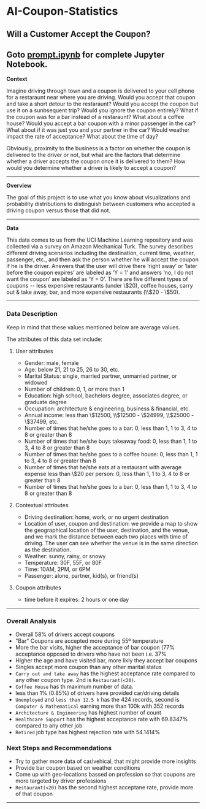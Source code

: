 # AI-Coupon-Statistics
## Will a Customer Accept the Coupon?

Goto [prompt.ipynb](prompt.ipynb) for complete Jupyter Notebook.
------

**Context**

Imagine driving through town and a coupon is delivered to your cell phone for a restaraunt near where you are driving. Would you accept that coupon and take a short detour to the restaraunt? Would you accept the coupon but use it on a sunbsequent trip? Would you ignore the coupon entirely? What if the coupon was for a bar instead of a restaraunt? What about a coffee house? Would you accept a bar coupon with a minor passenger in the car? What about if it was just you and your partner in the car? Would weather impact the rate of acceptance? What about the time of day?

Obviously, proximity to the business is a factor on whether the coupon is delivered to the driver or not, but what are the factors that determine whether a driver accepts the coupon once it is delivered to them? How would you determine whether a driver is likely to accept a coupon?

------
**Overview**

The goal of this project is to use what you know about visualizations and probability distributions to distinguish between customers who accepted a driving coupon versus those that did not.

------
**Data**

This data comes to us from the UCI Machine Learning repository and was collected via a survey on Amazon Mechanical Turk. The survey describes different driving scenarios including the destination, current time, weather, passenger, etc., and then ask the person whether he will accept the coupon if he is the driver. Answers that the user will drive there ‘right away’ or ‘later before the coupon expires’ are labeled as ‘Y = 1’ and answers ‘no, I do not want the coupon’ are labeled as ‘Y = 0’.  There are five different types of coupons -- less expensive restaurants (under \\$20), coffee houses, carry out & take away, bar, and more expensive restaurants (\\$20 - \\$50). 

------
### Data Description
Keep in mind that these values mentioned below are average values.

The attributes of this data set include:
1. User attributes
    -  Gender: male, female
    -  Age: below 21, 21 to 25, 26 to 30, etc.
    -  Marital Status: single, married partner, unmarried partner, or widowed
    -  Number of children: 0, 1, or more than 1
    -  Education: high school, bachelors degree, associates degree, or graduate degree
    -  Occupation: architecture & engineering, business & financial, etc.
    -  Annual income: less than \\$12500, \\$12500 - \\$24999, \\$25000 - \\$37499, etc.
    -  Number of times that he/she goes to a bar: 0, less than 1, 1 to 3, 4 to 8 or greater than 8
    -  Number of times that he/she buys takeaway food: 0, less than 1, 1 to 3, 4 to 8 or greater
    than 8
    -  Number of times that he/she goes to a coffee house: 0, less than 1, 1 to 3, 4 to 8 or
    greater than 8
    -  Number of times that he/she eats at a restaurant with average expense less than \\$20 per
    person: 0, less than 1, 1 to 3, 4 to 8 or greater than 8
    -  Number of times that he/she goes to a bar: 0, less than 1, 1 to 3, 4 to 8 or greater than 8
    

2. Contextual attributes
    - Driving destination: home, work, or no urgent destination
    - Location of user, coupon and destination: we provide a map to show the geographical
    location of the user, destination, and the venue, and we mark the distance between each
    two places with time of driving. The user can see whether the venue is in the same
    direction as the destination.
    - Weather: sunny, rainy, or snowy
    - Temperature: 30F, 55F, or 80F
    - Time: 10AM, 2PM, or 6PM
    - Passenger: alone, partner, kid(s), or friend(s)


3. Coupon attributes
    - time before it expires: 2 hours or one day

------
### Overall Analysis

 - Overall 58% of drivers accept coupons
 - "Bar" Coupons are accepted more during 55º temperature
 - More the bar visits, higher the acceptance of bar coupon (77% acceptance opposed to drivers who have not been i.e. 37%
 - Higher the age and have visited bar, more likly they accept bar coupons
 - Singles accept more coupon than any other marital status
 - `Carry out and take away` has the highest acceptance rate compared to any other coupon type. 2nd is `Restaurant(<20)`.
 - `Coffee House` has th maximum number of data.
 - less than 1% (0.85%) of drivers have provided car/driving details
 - `Unemployed` and `less than 12.5 k` has the 424 records, second is `Computer & Mathematical` earning more than 100k with 352 records
 - `Architecture & Engineering` has highest number of count
 - `Healthcare Support` has the highest acceptance rate with 69.8347% compared to any other job
 - `Retired` job type has highest rejection rate with 54.1414%
 
 ### Next Steps and Recommendations
 - Try to gather more data of car/vehical, that might provide more insights
 - Provide bar coupon based on weather conditions
 - Come up with geo-locations bassed on profession so that coupons are more targeted by driver professions
 - `Restaurant(<20)` has the second highest acceptane rate, provide more of that coupon

------
